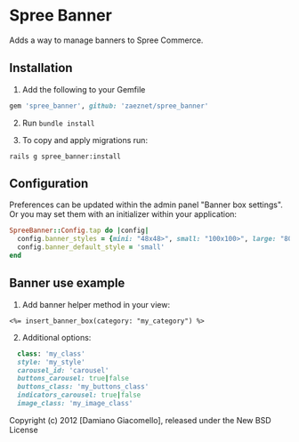 Spree Banner
============

Adds a way to manage banners to Spree Commerce.


Installation
------------

1. Add the following to your Gemfile

```ruby
gem 'spree_banner', github: 'zaeznet/spree_banner'
```

2. Run `bundle install`

3. To copy and apply migrations run:

```
rails g spree_banner:install
```


Configuration
-------------

Preferences can be updated within the admin panel "Banner box settings".
Or you may set them with an initializer within your application:

```ruby
SpreeBanner::Config.tap do |config|
  config.banner_styles = {mini: "48x48>", small: "100x100>", large: "800x200#"}
  config.banner_default_style = 'small'
end
```


Banner use example
------------------

1. Add banner helper method in your view:

```erb
<%= insert_banner_box(category: "my_category") %>
```

2. Additional options:

```ruby
  class: 'my_class'
  style: 'my_style'
  carousel_id: 'carousel'
  buttons_carousel: true|false
  buttons_class: 'my_buttons_class'
  indicators_carousel: true|false
  image_class: 'my_image_class'
```

Copyright (c) 2012 [Damiano Giacomello], released under the New BSD License
